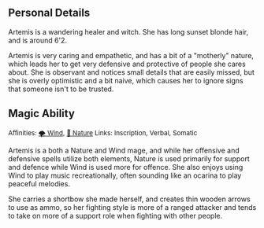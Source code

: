 ## Personal Details
Artemis is a wandering healer and witch. She has long sunset blonde hair, and is around 6'2. 

Artemis is very caring and empathetic, and has a bit of a "motherly" nature, which leads her to get very defensive and protective of people she cares about. She is observant and notices small details that are easily missed, but she is overly optimistic and a bit naive, which causes her to ignore signs that someone isn't to be trusted.
## Magic Ability
<font size=2>Affinities: [🌪 Wind](<Magic/Elements/🌪 Wind.md>), [🌿 Nature](<Magic/Elements/🌿 Nature.md>)  </font>
<font size=2>Links: Inscription, Verbal, Somatic  </font>

Artemis is a both a Nature and Wind mage, and while her offensive and defensive spells utilize both elements, Nature is used primarily for support and defence while Wind is used more for offence. She also enjoys using Wind to play music recreationally, often sounding like an ocarina to play peaceful melodies.

She carries a shortbow she made herself, and creates thin wooden arrows to use as ammo, so her fighting style is more of a ranged attacker and tends to take on more of a support role when fighting with other people.

